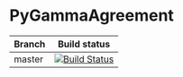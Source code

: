 PyGammaAgreement
=============

| Branch  | Build status                                                                                                                     |
|---------|----------------------------------------------------------------------------------------------------------------------------------|
| master  | [![Build Status](https://travis-ci.com/Rachine/PyGammaAgreement.svg?token=RBFAQCRfvbxdpaEByTFc&branch=master)](https://travis-ci.com/Rachine/PyGammaAgreement/)  |
